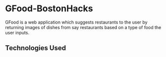 # GFood-BostonHacks
GFood is a web application which suggests restaurants to the user by returning images of dishes from say restaurants based on a type of food the user inputs.
## Technologies Used

